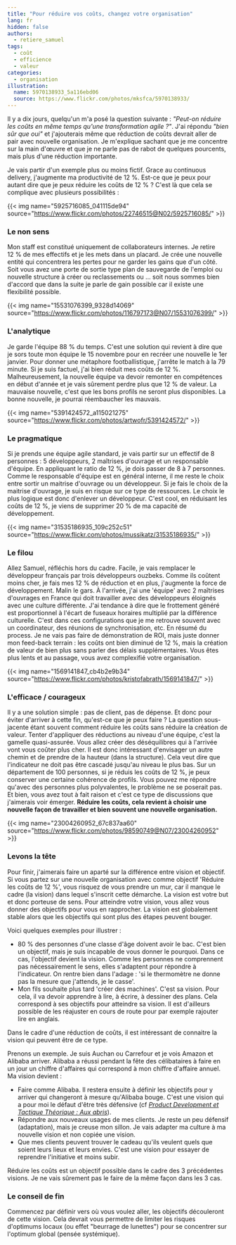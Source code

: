```yaml
---
title: "Pour réduire vos coûts, changez votre organisation"
lang: fr
hidden: false
authors:
  - retiere_samuel
tags:
  - coût
  - efficience
  - valeur
categories:
  - organisation
illustration:
  name: 5970138933_5a116ebd06
  source: https://www.flickr.com/photos/mksfca/5970138933/
---
```


Il y a dix jours, quelqu'un m'a posé la question suivante : _"Peut-on réduire les coûts en même temps qu'une transformation agile ?"_. J'ai répondu _"bien sûr que oui"_ et j'ajouterais même que réduction de coûts devrait aller de pair avec nouvelle organisation. Je m'explique sachant que je me concentre sur la main d'œuvre et que je ne parle pas de rabot de quelques pourcents, mais plus d'une réduction importante.

Je vais partir d'un exemple plus ou moins fictif. Grace au continuous delivery, j'augmente ma productivité de 12&nbsp;%. Est-ce que je peux pour autant dire que je peux réduire les coûts de 12&nbsp;% ? C'est là que cela se complique avec plusieurs possibilités :

{{< img name="5925716085_041115de94" source="https://www.flickr.com/photos/22746515@N02/5925716085/" >}}

### Le non sens

Mon staff est constitué uniquement de collaborateurs internes. Je retire 12&nbsp;% de mes effectifs et je les mets dans un placard. Je crée une nouvelle entité qui concentrera les pertes pour ne garder les gains que d'un côté. Soit vous avez une porte de sortie type plan de sauvegarde de l'emploi ou nouvelle structure à créer ou reclassements ou ... soit nous sommes bien d'accord que dans la suite je parle de gain possible car il existe une flexibilité possible.


{{< img name="15531076399_9328d14069" source="https://www.flickr.com/photos/116797173@N07/15531076399/" >}}

### L'analytique

Je garde l'équipe 88&nbsp;% du temps. C'est une solution qui revient à dire que je sors toute mon équipe le 15 novembre pour en recréer une nouvelle le 1er janvier. Pour donner une métaphore footballistique, j'arrête le match à la 79 minute. Si je suis factuel, j'ai bien réduit mes coûts de 12&nbsp;%. Malheureusement, la nouvelle équipe va devoir remonter en compétences en début d'année et je vais sûrement perdre plus que 12&nbsp;% de valeur. La mauvaise nouvelle, c'est que les bons profils ne seront plus disponibles. La bonne nouvelle, je pourrai réembaucher les mauvais.


{{< img name="5391424572_a115021275" source="https://www.flickr.com/photos/artwofr/5391424572/" >}}

### Le pragmatique

Si je prends une équipe agile standard, je vais partir sur un effectif de 8 personnes : 5 développeurs, 2 maîtrises d'ouvrage et un responsable d'équipe. En appliquant le ratio de 12&nbsp;%, je dois passer de 8 à 7 personnes. Comme le responsable d'équipe est en général interne, il me reste le choix entre sortir un maitrise d'ouvrage ou un développeur. Si je fais le choix de la maitrise d'ouvrage, je suis en risque sur ce type de ressources. Le choix le plus logique est donc d'enlever un développeur. C'est cool, en réduisant les coûts de 12&nbsp;%, je viens de supprimer 20&nbsp;% de ma capacité de développement.

{{< img name="31535186935_109c252c51" source="https://www.flickr.com/photos/mussikatz/31535186935/" >}}

### Le filou

Allez Samuel, réfléchis hors du cadre. Facile, je vais remplacer le développeur français par trois développeurs ouzbeks. Comme ils coûtent moins cher, je fais mes 12&nbsp;% de réduction et en plus, j'augmente la force de développement. Malin le gars. À l'arrivée, j'ai une 'équipe' avec 2 maîtrises d'ouvrages en France qui doit travailler avec des développeurs éloignés avec une culture différente. J'ai tendance à dire que le frottement généré est proportionnel à l'écart de fuseaux horaires multiplié par la différence culturelle. C'est dans ces configurations que je me retrouve souvent avec un coordinateur, des réunions de synchronisation, etc. En résumé du process. Je ne vais pas faire de démonstration de ROI, mais juste donner mon feed-back terrain : les coûts ont bien diminué de 12&nbsp;%, mais la création de valeur de bien plus sans parler des délais supplémentaires. Vous êtes plus lents et au passage, vous avez complexifié votre organisation.


{{< img name="1569141847_cb4b2e9b34" source="https://www.flickr.com/photos/kristofabrath/1569141847/" >}}

### L'efficace / courageux


Il y a une solution simple : pas de client, pas de dépense. Et donc pour éviter d'arriver à cette fin, qu'est-ce que je peux faire ? La question sous-jacente étant souvent comment réduire les coûts sans réduire la création de valeur. Tenter d'appliquer des réductions au niveau d'une équipe, c'est la gamelle quasi-assurée. Vous allez créer des déséquilibres qui à l'arrivée vont vous coûter plus cher. Il est donc intéressant d'envisager un autre chemin et de prendre de la hauteur (dans la structure). Cela veut dire que l'indicateur ne doit pas être cascadé jusqu'au niveau le plus bas. Sur un département de 100 personnes, si je réduis les coûts de 12&nbsp;%, je peux conserver une certaine cohérence de profils. Vous pouvez me répondre qu'avec des personnes plus polyvalentes, le problème ne se poserait pas. Et bien, vous avez tout à fait raison et c'est ce type de discussions que j'aimerais voir émerger. **Réduire les coûts, cela revient à choisir une nouvelle façon de travailler et bien souvent une nouvelle organisation.**


{{< img name="23004260952_67c837aa60" source="https://www.flickr.com/photos/98590749@N07/23004260952" >}}

### Levons la tête

Pour finir, j'aimerais faire un aparté sur la différence entre vision et objectif. Si vous partez sur une nouvelle organisation avec comme objectif 'Réduire les coûts de 12&nbsp;%', vous risquez de vous prendre un mur, car il manque le cadre (la vision) dans lequel s'inscrit cette démarche. La vision est votre but et donc porteuse de sens. Pour atteindre votre vision, vous allez vous donner des objectifs pour vous en rapprocher. La vision est globalement stable alors que les objectifs qui sont plus des étapes peuvent bouger.

Voici quelques exemples pour illustrer :

- 80&nbsp;% des personnes d'une classe d'âge doivent avoir le bac. C'est bien un objectif, mais je suis incapable de vous donner le pourquoi. Dans ce cas, l'objectif devient la vision. Comme les personnes ne comprennent pas nécessairement le sens, elles s'adaptent pour répondre à l'indicateur. On rentre bien dans l'adage : 'si le thermomètre ne donne pas la mesure que j'attends, je le casse'.
- Mon fils souhaite plus tard 'créer des machines'. C'est sa vision. Pour cela, il va devoir apprendre à lire, à écrire, à dessiner des plans. Cela correspond à ses objectifs pour atteindre sa vision. Il est d'ailleurs possible de les réajuster en cours de route pour par exemple rajouter lire en anglais.

Dans le cadre d'une réduction de coûts, il est intéressant de connaitre la vision qui peuvent être de ce type.

Prenons un exemple. Je suis Auchan ou Carrefour et je vois Amazon et Alibaba arriver. Alibaba a réussi pendant la fête des célibataires à faire en un jour un chiffre d'affaires qui correspond à mon chiffre d'affaire annuel. Ma vision devient&nbsp;:

-  Faire comme Alibaba. Il restera ensuite à définir les objectifs pour y arriver qui changeront à mesure qu'Alibaba bouge. C'est une vision qui a pour moi le défaut d'être très défensive (cf [_Product Development et Tactique Théorique&nbsp;: Aux abris_]).
- Répondre aux nouveaux usages de mes clients. Je reste un peu défensif (adaptation), mais je creuse mon sillon. Je vais adapter ma culture à ma nouvelle vision et non copiée une vision.
- Que mes clients peuvent trouver le cadeau qu'ils veulent quels que soient leurs lieux et leurs envies. C'est une vision pour essayer de reprendre l'initiative et moins subir.

Réduire les coûts est un objectif possible dans le cadre des 3 précédentes visions. Je ne vais sûrement pas le faire de la même façon dans les 3 cas.

### Le conseil de fin

Commencez par définir vers où vous voulez aller, les objectifs découleront de cette vision. Cela devrait vous permettre de limiter les risques d'optimums locaux (ou effet "beurrage de lunettes") pour se concentrer sur l'optimum global (pensée systémique).


[_Product Development et Tactique Théorique&nbsp;: Aux abris_]: /articles/2017/01/25/tactique_theorique_defense.html
